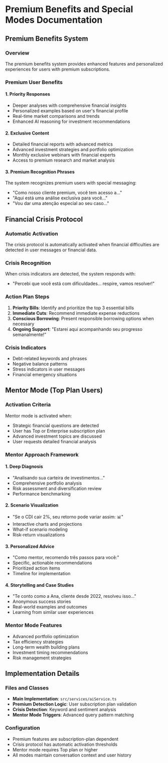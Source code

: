 # Premium Benefits and Special Modes Documentation

## Premium Benefits System

### Overview
The premium benefits system provides enhanced features and personalized experiences for users with premium subscriptions.

### Premium User Benefits

#### 1. Priority Responses
- Deeper analyses with comprehensive financial insights
- Personalized examples based on user's financial profile
- Real-time market comparisons and trends
- Enhanced AI reasoning for investment recommendations

#### 2. Exclusive Content
- Detailed financial reports with advanced metrics
- Advanced investment strategies and portfolio optimization
- Monthly exclusive webinars with financial experts
- Access to premium research and market analysis

#### 3. Premium Recognition Phrases
The system recognizes premium users with special messaging:
- "Como nosso cliente premium, você tem acesso a..."
- "Aqui está uma análise exclusiva para você..."
- "Vou dar uma atenção especial ao seu caso..."

## Financial Crisis Protocol

### Automatic Activation
The crisis protocol is automatically activated when financial difficulties are detected in user messages or financial data.

### Crisis Recognition
When crisis indicators are detected, the system responds with:
- "Percebi que você está com dificuldades... respire, vamos resolver!"

### Action Plan Steps
1. **Priority Bills**: Identify and prioritize the top 3 essential bills
2. **Immediate Cuts**: Recommend immediate expense reductions
3. **Conscious Borrowing**: Present responsible borrowing options when necessary
4. **Ongoing Support**: "Estarei aqui acompanhando seu progresso semanalmente!"

### Crisis Indicators
- Debt-related keywords and phrases
- Negative balance patterns
- Stress indicators in user messages
- Financial emergency situations

## Mentor Mode (Top Plan Users)

### Activation Criteria
Mentor mode is activated when:
- Strategic financial questions are detected
- User has Top or Enterprise subscription plan
- Advanced investment topics are discussed
- User requests detailed financial analysis

### Mentor Approach Framework

#### 1. Deep Diagnosis
- "Analisando sua carteira de investimentos..."
- Comprehensive portfolio analysis
- Risk assessment and diversification review
- Performance benchmarking

#### 2. Scenario Visualization
- "Se o CDI cair 2%, seu retorno pode variar assim: 📊"
- Interactive charts and projections
- What-if scenario modeling
- Risk-return visualizations

#### 3. Personalized Advice
- "Como mentor, recomendo três passos para você:"
- Specific, actionable recommendations
- Prioritized action items
- Timeline for implementation

#### 4. Storytelling and Case Studies
- "Te conto como a Ana, cliente desde 2022, resolveu isso..."
- Anonymous success stories
- Real-world examples and outcomes
- Learning from similar user experiences

### Mentor Mode Features
- Advanced portfolio optimization
- Tax efficiency strategies
- Long-term wealth building plans
- Investment timing recommendations
- Risk management strategies

## Implementation Details

### Files and Classes
- **Main Implementation**: `src/services/aiService.ts`
- **Premium Detection Logic**: User subscription plan validation
- **Crisis Detection**: Keyword and sentiment analysis
- **Mentor Mode Triggers**: Advanced query pattern matching

### Configuration
- Premium features are subscription-plan dependent
- Crisis protocol has automatic activation thresholds
- Mentor mode requires Top plan or higher
- All modes maintain conversation context and user history
